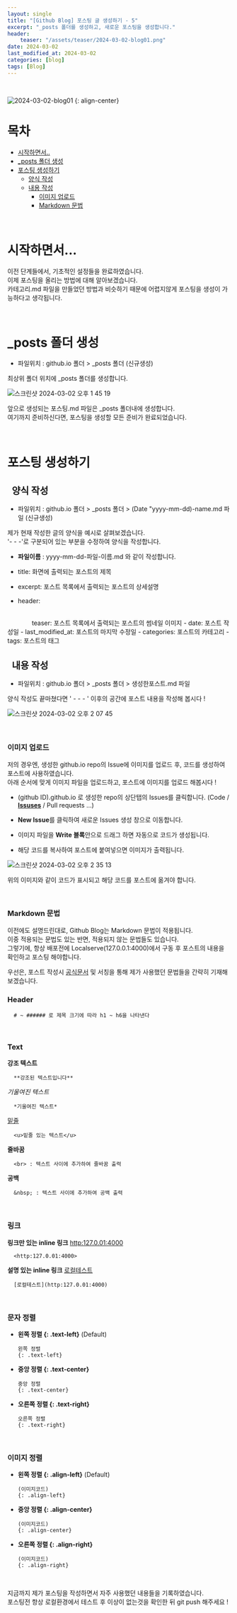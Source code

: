 ```yaml
---
layout: single
title: "[Github Blog] 포스팅 글 생성하기 - 5"
excerpt: "_posts 폴더를 생성하고, 새로운 포스팅을 생성합니다."
header:
    teaser: "/assets/teaser/2024-03-02-blog01.png"
date: 2024-03-02
last_modified_at: 2024-03-02
categories: [blog]
tags: [Blog]
---
```


<style>
    .gist {
        margin: 0 auto;
        width: 90%; /* 또는 원하는 너비 */
        max-height: 500px; /* 최대 높이 설정 */
        overflow: auto; /* 스크롤이 필요할 경우 스크롤 표시 */
        margin-top: 10px;
        margin-bottom: 24px;
    }
</style>

<br>

![2024-03-02-blog01](https://github.com/JunbeomCho22/JunbeomCho22.github.io/assets/156159216/929571ea-0d81-4c37-a657-8ed1033d0ca5)
{: align-center}

# 목차

 - [시작하면서..](#시작하면서..)
 - [_posts 폴더 생성](#_posts-폴더-생성)
 - [포스팅 생성하기](#포스팅-생성하기)
    * [양식 작성](#-양식-작성)
    * [내용 작성](#-내용-작성)
        + [이미지 업로드](#이미지-업로드)
        + [Markdown 문법](#markdown-문법)

<br>

# 시작하면서...

이전 단계들에서, 기초적인 설정들을 완료하였습니다.
<br>
이제 포스팅을 올리는 방법에 대해 알아보겠습니다.
<br>
카테고리.md 파일을 만들었던 방법과 비슷하기 때문에 어렵지않게 포스팅을 생성이 가능하다고 생각됩니다.

<br>

# _posts 폴더 생성

- 파일위치 : github.io 폴더 > _posts 폴더 (신규생성)

최상위 폴더 위치에 _posts 폴더를 생성합니다.

![스크린샷 2024-03-02 오후 1 45 19](https://github.com/JunbeomCho22/JunbeomCho22.github.io/assets/156159216/b460a6fb-ec7b-494e-a61e-4599129ac423)

앞으로 생성되는 포스팅.md 파일은 _posts 폴더내에 생성합니다.
<br>
여기까지 준비하신다면, 포스팅을 생성할 모든 준비가 완료되었습니다.

<br>

# 포스팅 생성하기

## &nbsp; 양식 작성

- 파일위치 : github.io 폴더 > _posts 폴더 > (Date "yyyy-mm-dd)-name.md 파일 (신규생성)

<script src="https://gist.github.com/JunbeomCho22/8635431577c495dfa704ed6b2bb0ceb6.js"></script>

제가 현재 작성한 글의 양식을 예시로 살펴보겠습니다.
<br>
'- - -'로 구분되어 있는 부분을 수정하여 양식을 작성합니다.

- **파일이름** : yyyy-mm-dd-파일-이름.md 와 같이 작성합니다.

- title: 화면에 출력되는 포스트의 제목
- excerpt: 포스트 목록에서 출력되는 포스트의 상세설명
- header:
<br>
&nbsp;&nbsp;&nbsp;&nbsp;&nbsp;&nbsp;&nbsp;&nbsp;&nbsp;&nbsp;&nbsp;&nbsp;&nbsp;
teaser: 포스트 목록에서 출력되는 포스트의 썸네일 이미지
- date: 포스트 작성일
- last_modified_at: 포스트의 마지막 수정일
- categories: 포스트의 카테고리
- tags: 포스트의 태그

<br>

## &nbsp; 내용 작성

- 파일위치 : github.io 폴더 > _posts 폴더 > 생성한포스트.md 파일

양식 작성도 끝마쳤다면 ' - - - ' 이후의 공간에 포스트 내용을 작성해 봅시다 !

![스크린샷 2024-03-02 오후 2 07 45](https://github.com/JunbeomCho22/JunbeomCho22.github.io/assets/156159216/9993c78e-0304-406a-bef4-4cc6c8b62deb)

<br>

### 이미지 업로드

저의 경우엔, 생성한 github.io repo의 Issue에 이미지를 업로드 후, 코드를 생성하여 포스트에 사용하였습니다.
<br>
아래 순서에 맞게 이미지 파일을 업로드하고, 포스트에 이미지를 업로드 해봅시다 !

- (github ID).github.io 로 생성한 repo의 상단탭의 Issues를 클릭합니다. (Code / **<u>Issuses</u>** / Pull requests ...)

- **New Issue**를 클릭하여 새로운 Issues 생성 창으로 이동합니다.

- 이미지 파일을 **Write 블록**안으로 드래그 하면 자동으로 코드가 생성됩니다.

- 해당 코드를 복사하여 포스트에 붙여넣으면 이미지가 출력됩니다.

![스크린샷 2024-03-02 오후 2 35 13](https://github.com/JunbeomCho22/JunbeomCho22.github.io/assets/156159216/12c0f185-ab4c-4e43-a1ff-e91fb226fc6b)

위의 이미지와 같이 코드가 표시되고 해당 코드를 포스트에 옮겨야 합니다.

<br>

### Markdown 문법

이전에도 설명드린대로, Github Blog는 Markdown 문법이 적용됩니다.
<br>
이중 적용되는 문법도 있는 반면, 적용되지 않는 문법들도 있습니다. 
<br>
그렇기에, 항상 배포전에 Localserve(127.0.0.1:4000)에서 구동 후 포스트의 내용을 확인하고 포스팅 해야합니다.

우선은, 포스트 작성시 [공식문서](https://mmistakes.github.io/minimal-mistakes/docs/utility-classes/#image-alignment) 및 서칭을 통해 제가 사용했던 문법들을 간략히 기재해 보겠습니다.

### Header

      # ~ ###### 로 제목 크기에 따라 h1 ~ h6을 나타낸다

<br>

### Text

**강조 텍스트**

      **강조된 텍스트입니다**

*기울여진 텍스트*

      *기울여진 텍스트*

<u>밑줄</u>

      <u>밑줄 있는 텍스트</u>

**줄바꿈**

      <br> : 텍스트 사이에 추가하여 줄바꿈 출력

**공백**

      &nbsp; : 텍스트 사이에 추가하여 공백 출력

<br>

### 링크

**링크만 있는 inline 링크** <http:127.0.01:4000>

      <http:127.0.01:4000>

**설명 있는 inline 링크** [로컬테스트](http:127.0.01:4000)

      [로컬테스트](http:127.0.01:4000)

<br>

### 문자 정렬

- **왼쪽 정렬 {: .text-left}** (Default)

      왼쪽 정렬
      {: .text-left}

- **중앙 정렬 {: .text-center}**

      중앙 정렬
      {: .text-center}

- **오른쪽 정렬 {: .text-right}**

      오른쪽 정렬
      {: .text-right}

<br>

### 이미지 정렬 

- **왼쪽 정렬 {: .align-left}** (Default)

      (이미지코드)
      {: .align-left}

- **중앙 정렬 {: .align-center}**   

      (이미지코드)
      {: .align-center}

- **오른쪽 정렬 {: .align-right}**

      (이미지코드)
      {: .align-right}

<br>

지금까지 제가 포스팅을 작성하면서 자주 사용했던 내용들을 기록하였습니다.
<br>
포스팅전 항상 로컬환경에서 테스트 후 이상이 없는것을 확인한 뒤 git push 해주세요 !